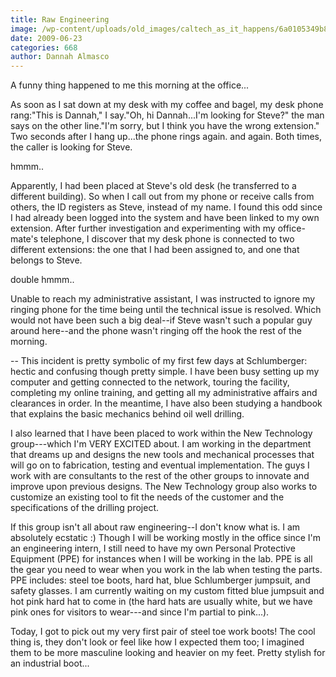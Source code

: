 ```yaml
---
title: Raw Engineering
image: /wp-content/uploads/old_images/caltech_as_it_happens/6a0105349b8251970b011570584d8a970c.jpg
date: 2009-06-23
categories: 668
author: Dannah Almasco
---
```



A funny thing happened to me this morning at the office...

As soon as I sat down at my desk with my coffee and bagel, my desk phone rang:"This is Dannah," I say."Oh, hi Dannah...I'm looking for Steve?" the man says on the other line."I'm sorry, but I think you have the wrong extension."
Two seconds after I hang up...the phone rings again. and again. Both times, the caller is looking for Steve.

hmmm..

Apparently, I had been placed at Steve's old desk (he transferred to a different building). So when I call out from my phone or receive calls from others, the ID registers as Steve, instead of my name. I found this odd since I had already been logged into the system and have been linked to my own extension. After further investigation and experimenting with my office-mate's telephone, I discover that my desk phone is connected to two different extensions: the one that I had been assigned to, and one that belongs to Steve.

double hmmm..

Unable to reach my administrative assistant, I was instructed to ignore my ringing phone for the time being until the technical issue is resolved. Which would not have been such a big deal--if Steve wasn't such a popular guy around here--and the phone wasn't ringing off the hook the rest of the morning.

--
This incident is pretty symbolic of my first few days at Schlumberger: hectic and confusing though pretty simple. I have been busy setting up my computer and getting connected to the network, touring the facility, completing my online training, and getting all my administrative affairs and clearances in order. In the meantime, I have also been studying a handbook that explains the basic mechanics behind oil well drilling. 

I also learned that I have been placed to work within the New Technology group---which I'm VERY EXCITED about. I am working in the department that dreams up and designs the new tools and mechanical processes that will go on to fabrication, testing and eventual implementation. The guys I work with are consultants to the rest of the other groups to innovate and improve upon previous designs. The New Technology group also works to customize an existing tool to fit the needs of the customer and the specifications of the drilling project.

If this group isn't all about raw engineering--I don't know what is. I am absolutely ecstatic :)
Though I will be working mostly in the office since I'm an engineering intern, I still need to have my own Personal Protective Equipment (PPE) for instances when I will be working in the lab. PPE is all the gear you need to wear when you work in the lab when testing the parts. PPE includes: steel toe boots, hard hat, blue Schlumberger jumpsuit, and safety glasses. I am currently waiting on my custom fitted blue jumpsuit and hot pink hard hat to come in (the hard hats are usually white, but we have pink ones for visitors to wear---and since I'm partial to pink...).

Today, I got to pick out my very first pair of steel toe work boots! The cool thing is, they don't look or feel like how I expected them too; I imagined them to be more masculine looking and heavier on my feet. Pretty stylish for an industrial boot...

